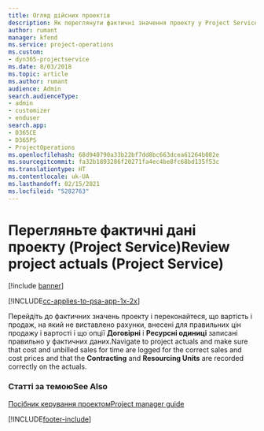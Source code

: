 ```yaml
---
title: Огляд дійсних проектів
description: Як переглянути фактичні значення проекту у Project Service
author: rumant
manager: kfend
ms.service: project-operations
ms.custom:
- dyn365-projectservice
ms.date: 8/03/2018
ms.topic: article
ms.author: rumant
audience: Admin
search.audienceType:
- admin
- customizer
- enduser
search.app:
- D365CE
- D365PS
- ProjectOperations
ms.openlocfilehash: 68d940790a33b22bf7dd8bc663dcea61264b082e
ms.sourcegitcommit: fa32b1893286f20271fa4ec4be8fc68bd135f53c
ms.translationtype: HT
ms.contentlocale: uk-UA
ms.lasthandoff: 02/15/2021
ms.locfileid: "5282763"
---
```

# <a name="review-project-actuals-project-service"></a><span data-ttu-id="d6fa7-103">Перегляньте фактичні дані проекту (Project Service)</span><span class="sxs-lookup"><span data-stu-id="d6fa7-103">Review project actuals (Project Service)</span></span>

[!include [banner](../includes/psa-now-project-operations.md)]

[!INCLUDE[cc-applies-to-psa-app-1x-2x](../includes/cc-applies-to-psa-app-1x-2x.md)]

<span data-ttu-id="d6fa7-104">Перейдіть до фактичних значень проекту і переконайтеся, що вартість і продаж, на який не виставлено рахунки, внесені для правильних цін продажу і вартості і що опції **Договірні** і **Ресурсні одиниці** записані правильно у фактичних даних.</span><span class="sxs-lookup"><span data-stu-id="d6fa7-104">Navigate to project actuals and make sure that cost and unbilled sales for time are logged for the correct sales and cost prices and that the **Contracting** and **Resourcing Units** are recorded correctly on the actuals.</span></span>  
  
### <a name="see-also"></a><span data-ttu-id="d6fa7-105">Статті за темою</span><span class="sxs-lookup"><span data-stu-id="d6fa7-105">See Also</span></span>  
 [<span data-ttu-id="d6fa7-106">Посібник керування проектом</span><span class="sxs-lookup"><span data-stu-id="d6fa7-106">Project manager guide</span></span>](../psa/project-manager-guide.md)


[!INCLUDE[footer-include](../includes/footer-banner.md)]
